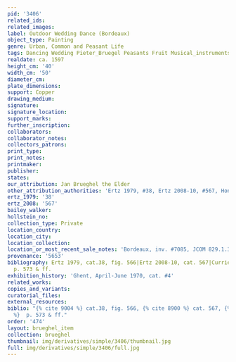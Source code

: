 ```yaml
---
pid: '3406'
related_ids: 
related_images: 
label: Outdoor Wedding Dance (Bordeaux)
object_type: Painting
genre: Urban, Common and Peasant Life
tags: Dancing Wedding Pieter_Bruegel Peasants Fruit Musical_instruments
realdate: ca. 1597
height_cm: '40'
width_cm: '50'
diameter_cm: 
plate_dimensions: 
support: Copper
drawing_medium: 
signature: 
signature_location: 
support_marks: 
further_inscription: 
collaborators: 
collaborator_notes: 
collectors_patrons: 
print_type: 
print_notes: 
printmaker: 
publisher: 
states: 
our_attribution: Jan Brueghel the Elder
other_attribution_authorities: 'Ertz 1979, #38, Ertz 2008-10, #567, Honig database'
ertz_1979: '38'
ertz_2008: '567'
bailey_walker: 
hollstein_no: 
collection_type: Private
location_country: 
location_city: 
location_collection: 
location_or_most_recent_sale_notes: 'Bordeaux, inv. #7085, JCOM 829.1.30'
provenance: '5653'
bibliography: Ertz 1979, cat.38, fig. 566|Ertz 2008-10, cat. 567|Currie & Allart 2012,
  p. 573 & ff.
exhibition_history: 'Ghent, April-June 1970, cat. #4'
related_works: 
copies_and_variants: 
curatorial_files: 
external_resources: 
biblio: "{% cite 9004 %} cat.38, fig. 566, {% cite 8900 %} cat. 567, {% cite 8340
  %}  p. 573 & ff."
order: '474'
layout: brueghel_item
collection: brueghel
thumbnail: img/derivatives/simple/3406/thumbnail.jpg
full: img/derivatives/simple/3406/full.jpg
---
```

